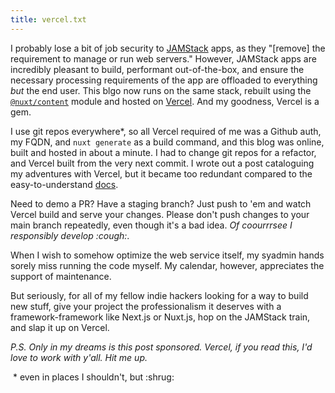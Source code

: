 ```yaml
---
title: vercel.txt
---
```


I probably lose a bit of job security to [JAMStack](https://jamstack.org) apps, as they "[remove] the requirement to manage or run web servers." However, JAMStack apps are incredibly pleasant to build, performant out-of-the-box, and ensure the necessary processing requirements of the app are offloaded to everything _but_ the end user. This blgo now runs on the same stack, rebuilt using the [`@nuxt/content`](https://content.nuxtjs.org/) module and hosted on [Vercel](https://vercel.com). And my goodness, Vercel is a gem.

I use git repos everywhere*, so all Vercel required of me was a Github auth, my FQDN, and `nuxt generate` as a build command, and this blog was online, built and hosted in about a minute. I had to change git repos for a refactor, and Vercel built from the very next commit. I wrote out a post cataloguing my adventures with Vercel, but it became too redundant compared to the easy-to-understand [docs](https://vercel.com/docs). 

Need to demo a PR? Have a staging branch? Just push to 'em and watch Vercel build and serve your changes. Please don't push changes to your main branch repeatedly, even though it's a bad idea. _Of coourrrsee I responsibly develop :cough:_.

When I wish to somehow optimize the web service itself, my syadmin hands sorely miss running the code myself. My calendar, however, appreciates the support of maintenance.

But seriously, for all of my fellow indie hackers looking for a way to build new stuff, give your project the professionalism it deserves with a framework-framework like Next.js or Nuxt.js, hop on the JAMStack train, and slap it up on Vercel. 

_P.S. Only in my dreams is this post sponsored. Vercel, if you read this, I'd love to work with y'all. Hit me up._
  
<div class="footnote">&nbsp;* even in places I shouldn't, but :shrug:</div>
